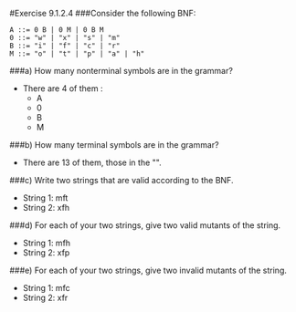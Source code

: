 #Exercise 9.1.2.4
###Consider the following BNF:
```
A ::= 0 B | 0 M | 0 B M
0 ::= "w" | "x" | "s" | "m"
B ::= "i" | "f" | "c" | "r"
M ::= "o" | "t" | "p" | "a" | "h"
```

###a) How many nonterminal symbols are in the grammar?
- There are 4 of them : 
  - A 
  - 0 
  - B 
  - M 
    
###b) How many terminal symbols are in the grammar?
- There are 13 of them, those in the "".

###c) Write two strings that are valid according to the BNF.
- String 1: mft
- String 2: xfh

###d) For each of your two strings, give two valid mutants of the string.
- String 1: mfh
- String 2: xfp

###e) For each of your two strings, give two invalid mutants of the string.
- String 1: mfc
- String 2: xfr 
